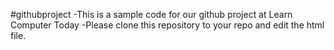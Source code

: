 #githubproject
-This is a sample code for our github project at Learn Computer Today
-Please clone this repository to your repo and edit the html file.

